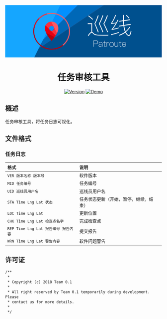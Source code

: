 <div align=center><a href="https://github.com/lucka-me/Patroute-web"><img src="../Resource/Banner.svg" alt="Banner"></a></div>

<h1 align=center>任务审核工具</h1>

<p align="center">
    <a href="./CHANGELOG.md"><img alt="Version" src="https://img.shields.io/badge/version-1.0.2-brightgreen.svg"/></a>
    <a href=".https://zero-one.space/mission-review-tool/"><img alt="Demo" src="https://img.shields.io/badge/demo-available-brightgreen.svg"/></a>
</p>

## 概述
任务审核工具，将任务日志可视化。

## 文件格式
### 任务日志
| 格式 | 说明
| :--- | :---
| `VER 版本名称 版本号` | 软件版本
| `MID 任务编号` | 任务编号
| `UID 巡线员用户名` | 巡线员用户名
| `STA Time Lng Lat 状态` | 任务状态更新（开始，暂停，继续，结束）
| `LOC Time Lng Lat` | 更新位置
| `CHK Time Lng Lat 检查点名字` | 完成检查点
| `REP Time Lng Lat 报告编号 报告内容` | 提交报告
| `WRN Time Lng Lat 警告内容` | 软件问题警告

## 许可证
```
/**
 *
 * Copyright (c) 2018 Team 0.1
 *
 * All right reserved by Team 0.1 temporarily during development. Please
 * contact us for more details.
 *
 */
```

